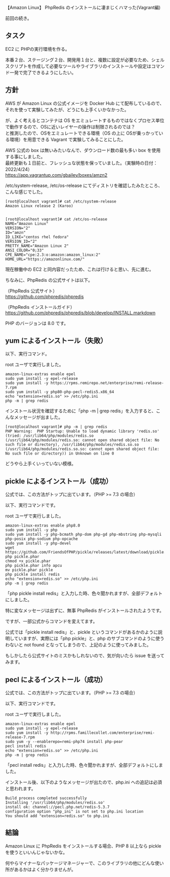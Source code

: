 【Amazon Linux】 PhpRedis のインストールに凄まじくハマった(Vagrant編)

前回の続き。

## タスク
EC2 に PHPの実行環境を作る。  

本番２台、ステージング２台、開発用１台と、複数に設定が必要なため、シェルスクリプトを作成して必要なツールやライブラリのインストールや設定はコマンド一発で完了できるようにしたい。  

## 方針
AWS が Amazon Linux の公式イメージを Docker Hub にて配布しているので、それを使って実験してみたが、どうにも上手くいかなかった。  

が、よく考えるとコンテナは OS をエミュレートするものではなくプロセス単位で動作するので、OSに近いレイヤーの操作は制限されるのでは？  
と推測したので、OSをエミュレートできる環境（OS の上に OSが乗っかっている環境）を用意できる Vagrant で実験してみることにした。  

AWS 公式の box は無いみたいなんで、ダウンロード数の最も多い box を使用する事にしました。  
最終更新も１日前と、フレッシュな状態を保っていました。（実験時の日付：2022/4/24）  
https://app.vagrantup.com/gbailey/boxes/amzn2  

/etc/system-release, /etc/os-release にてディストリを確認したみたところ、こんな感じでした。  
```
[root@localhost vagrant]# cat /etc/system-release
Amazon Linux release 2 (Karoo)


[root@localhost vagrant]# cat /etc/os-release
NAME="Amazon Linux"
VERSION="2"
ID="amzn"
ID_LIKE="centos rhel fedora"
VERSION_ID="2"
PRETTY_NAME="Amazon Linux 2"
ANSI_COLOR="0;33"
CPE_NAME="cpe:2.3:o:amazon:amazon_linux:2"
HOME_URL="https://amazonlinux.com/"
```
現在稼働中の EC2 と同内容だったため、これは行けると思い、先に進む。

ちなみに、PhpRedis の公式サイトは以下。  

（PhpRedis 公式サイト）  
https://github.com/phpredis/phpredis

（PhpRedis インストールガイド）  
https://github.com/phpredis/phpredis/blob/develop/INSTALL.markdown

PHP のバージョンは 8.0 です。

## yum によるインストール（失敗）
以下、実行コマンド。  

root ユーザで実行しました。  
```
amazon-linux-extras enable epel
sudo yum install -y epel-release
sudo yum install -y https://rpms.remirepo.net/enterprise/remi-release-7.rpm
sudo yum install -y php80-php-pecl-redis5.x86_64
echo "extension=redis.so" >> /etc/php.ini
php -m | grep redis
```

インストール状況を確認するために「php -m | grep redis」を入力すると、こんなメッセージが出ました。  
```
[root@localhost vagrant]# php -m | grep redis
PHP Warning:  PHP Startup: Unable to load dynamic library 'redis.so' (tried: /usr/lib64/php/modules/redis.so (/usr/lib64/php/modules/redis.so: cannot open shared object file: No such file or directory), /usr/lib64/php/modules/redis.so.so (/usr/lib64/php/modules/redis.so.so: cannot open shared object file: No such file or directory)) in Unknown on line 0
```

どうやら上手くいっていない模様。


## pickle によるインストール（成功）
公式では、この方法がトップに出ています。（PHP >= 7.3 の場合）

以下、実行コマンドです。  

root ユーザで実行しました。  
```
amazon-linux-extras enable php8.0
sudo yum install -y php
sudo yum install -y php-bcmath php-dom php-gd php-mbstring php-mysqli php-posix php-sodium php-opcache
sudo yum install -y php-devel
wget https://github.com/FriendsOfPHP/pickle/releases/latest/download/pickle.phar
php pickle.phar
chmod +x pickle.phar
php pickle.phar info apcu
mv pickle.phar pickle
php pickle install redis
echo "extension=redis.so" >> /etc/php.ini
php -m | grep redis
```

「php pickle install redis」と入力した時、色々聞かれますが、全部デフォルトにしました。  

特に変なメッセージは出ずに、無事 PhpRedis がインストールされたようです。  

ですが、一部公式からコマンドを変えてます。  

公式では「pickle install redis」と、pickle というコマンドがあるかのように説明していますが、実際には「php pickle」と、php のサブコマンドのように使うわないと not found となってしまうので、上記のように使ってみました。  

もしかしたら公式サイトのミスかもしれないので、気が向いたら issue を送ってみます。  


## pecl によるインストール（成功）
公式では、この方法がトップに出ています。（PHP >= 7.3 の場合）

以下、実行コマンドです。  

root ユーザで実行しました。  
```
amazon-linux-extras enable epel
sudo yum install -y epel-release
sudo yum install -y http://rpms.famillecollet.com/enterprise/remi-release-7.rpm
sudo yum -y --enablerepo=remi-php74 install php-pear
pecl install redis
echo "extension=redis.so" >> /etc/php.ini
php -m | grep redis
```

「pecl install redis」と入力した時、色々聞かれますが、全部デフォルトにしました。  

インストール後、以下のようなメッセージが出たので、php.ini への追記は必須と思われます。  
```
Build process completed successfully
Installing '/usr/lib64/php/modules/redis.so'
install ok: channel://pecl.php.net/redis-5.3.7
configuration option "php_ini" is not set to php.ini location
You should add "extension=redis.so" to php.ini
```

## 結論
Amazon Linux に PhpRedis をインストールする場合、PHP 8 以上なら pickle を使うといいんじゃないかな。  

何やらマイナーなパッケージマネージャーで、このライブラリの他にどんな使い所があるかはよく分かりませんが。  


